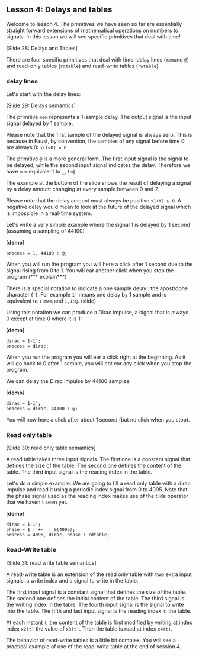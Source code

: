 
## Lesson 4: Delays and tables

Welcome to lesson 4. The primitives we have seen so far are essentially straight forward
extensions of mathematical operations on numbers to signals. In this lesson we will see specific primitives that deal with time!

[Slide 28: Delays and Tables]

There are four specific primitives that deal with time: delay lines (`mem`and `@`)
and read-only tables (`rdtable`) and read-write tables (`rwtable`).

### delay lines

Let's start with the delay lines:

[Slide 29: Delays semantics]

The primitive `mem` represents a 1-sample delay. The output signal is the input
signal delayed by 1 sample.

Please note that the first sample of the delayed signal is always zero. This is because in Faust,
by convention, the samples of any signal before time 0 are always 0: `x(t<0) = 0`

The primitive `@` is a more general form. The first input signal is the signal to be delayed, while the second input signal indicates the delay. Therefore we have `mem` equivalent to `_,1:@`

The example at the bottom of the slide shows the result of delaying a signal by a delay amount changing at every sample between 0 and 2.

Please note that the delay amount must always be positive `x1(t) ≥ 0`. A negative delay would mean to look at the future of the delayed signal which is impossible in a real-time system.

Let's write a very simple example where the signal 1 is delayed by 1 second (assuming a sampling of 44100)

[**demo**]

    process = 1, 44100 : @;


When you will run the program you will here a click after 1 second due to the signal rising from 0 to 1. You will ear another click when you stop the program (*** explain***)

There is a special notation to indicate a one sample delay : the apostrophe character (`'`).
For example `1'` means one delay by 1 sample and is equivalent to `1:mem` and `1,1:@`. (slide)

Using this notation we can produce a Dirac impulse, a signal that is always 0 except at time 0 where it is 1:

[**demo**]

    dirac = 1-1';
    process = dirac;


When you run the program you will ear a click right at the beginning. As it will go back to 0 after 1 sample, you will not ear any click when you stop the program.

We can delay the Dirac impulse by 44100 samples:

[**demo**]

    dirac = 1-1';
    process = dirac, 44100 : @;


You will now here a click after about 1 second (but no click when you stop).


### Read only table

[Slide 30: read only table semantics]

A read table takes three input signals. The first one is a constant signal that
defines the size of the table. The second one defines the content of the table.
The third input signal is the reading index in the table.

Let's do a simple example. We are going to fill a read only table with a dirac impulse and
read it using a periodic index signal from 0 to 4095. Note that the phase signal used as
the reading index makes use of the tilde operator that we haven't seen yet.

[**demo**]

    dirac = 1-1';
    phase = 1 : +~_ : &(4095);
    process = 4096, dirac, phase : rdtable;


### Read-Write table

[Slide 31: read write table semantics]

A read-write table is an extension of the read only table with two extra input signals:
a write index and a signal to write in the table.

The first input signal is a constant signal that defines the size of the table. The second
one defines the initial content of the table. The third signal is the writing index in the table.
The fourth input signal is the signal to write into the table. The fifth and last input signal
is the reading index in the table.

At each instant `t `the content of the table is first modified by writing at index
index `x2(t)` the value of `x3(t)`. Then the table is read at index `x4(t)`.

The behavior of read-write tables is a little bit complex. You will see a practical example
of use of the read-write table at the end of session 4.
